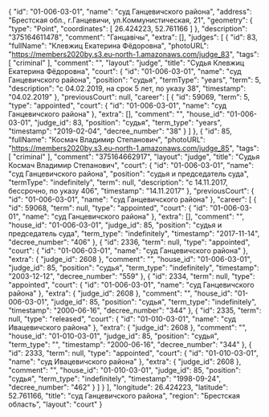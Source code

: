 {
    "id": "01-006-03-01",
    "name": "суд Ганцевичского района",
    "address": "Брестская обл., г.Ганцевичи, ул.Коммунистическая, 21",
    "geometry": {
        "type": "Point",
        "coordinates": [
            26.424223,
            52.761166
        ]
    },
    "description": "375164611478",
    "comment": "Ганцавічы",
    "extra": [],
    "judges": [
        {
            "id": 83,
            "fullName": "Клевжиц Екатерина Фёдоровна",
            "photoURL": "https://members2020by.s3.eu-north-1.amazonaws.com/judge_83",
            "tags": [
                "criminal"
            ],
            "comment": "",
            "layout": "judge",
            "title": "Судья Клевжиц Екатерина Фёдоровна",
            "court": {
                "id": "01-006-03-01",
                "name": "суд Ганцевичского района",
                "position": "судья",
                "termType": "years",
                "term": 5,
                "description": "c 04.02.2019, на срок 5 лет, по указу 38",
                "timestamp": "04.02.2019"
            },
            "previousCourt": null,
            "career": [
                {
                    "id": 59069,
                    "term": 5,
                    "type": "appointed",
                    "court": {
                        "id": "01-006-03-01",
                        "name": "суд Ганцевичского района"
                    },
                    "extra": [],
                    "comment": "",
                    "house_id": "01-006-03-01",
                    "judge_id": 83,
                    "position": "судья",
                    "term_type": "years",
                    "timestamp": "2019-02-04",
                    "decree_number": "38"
                }
            ]
        },
        {
            "id": 85,
            "fullName": "Космач Владимир Степанович",
            "photoURL": "https://members2020by.s3.eu-north-1.amazonaws.com/judge_85",
            "tags": [
                "criminal"
            ],
            "comment": "375164662917",
            "layout": "judge",
            "title": "Судья Космач Владимир Степанович",
            "court": {
                "id": "01-006-03-01",
                "name": "суд Ганцевичского района",
                "position": "судья и председатель суда",
                "termType": "indefinitely",
                "term": null,
                "description": "c 14.11.2017, бессрочно, по указу 406",
                "timestamp": "14.11.2017"
            },
            "previousCourt": {
                "id": "01-006-03-01",
                "name": "суд Ганцевичского района"
            },
            "career": [
                {
                    "id": 59068,
                    "term": null,
                    "type": "appointed",
                    "court": {
                        "id": "01-006-03-01",
                        "name": "суд Ганцевичского района"
                    },
                    "extra": [],
                    "comment": "",
                    "house_id": "01-006-03-01",
                    "judge_id": 85,
                    "position": "судья и председатель суда",
                    "term_type": "indefinitely",
                    "timestamp": "2017-11-14",
                    "decree_number": "406"
                },
                {
                    "id": 2336,
                    "term": null,
                    "type": "appointed",
                    "court": {
                        "id": "01-006-03-01",
                        "name": "суд Ганцевичского района"
                    },
                    "extra": {
                        "judge_id": 2608
                    },
                    "comment": "",
                    "house_id": "01-006-03-01",
                    "judge_id": 85,
                    "position": "судья",
                    "term_type": "indefinitely",
                    "timestamp": "2003-12-12",
                    "decree_number": "559"
                },
                {
                    "id": 2334,
                    "term": null,
                    "type": "appointed",
                    "court": {
                        "id": "01-006-03-01",
                        "name": "суд Ганцевичского района"
                    },
                    "extra": {
                        "judge_id": 2608
                    },
                    "comment": "",
                    "house_id": "01-006-03-01",
                    "judge_id": 85,
                    "position": "судья",
                    "term_type": "indefinitely",
                    "timestamp": "2000-06-16",
                    "decree_number": "344"
                },
                {
                    "id": 2335,
                    "term": null,
                    "type": "released",
                    "court": {
                        "id": "01-010-03-01",
                        "name": "суд Ивацевичского района"
                    },
                    "extra": {
                        "judge_id": 2608
                    },
                    "comment": "",
                    "house_id": "01-010-03-01",
                    "judge_id": 85,
                    "position": "судья",
                    "term_type": "",
                    "timestamp": "2000-06-16",
                    "decree_number": "344"
                },
                {
                    "id": 2333,
                    "term": null,
                    "type": "appointed",
                    "court": {
                        "id": "01-010-03-01",
                        "name": "суд Ивацевичского района"
                    },
                    "extra": {
                        "judge_id": 2608
                    },
                    "comment": "",
                    "house_id": "01-010-03-01",
                    "judge_id": 85,
                    "position": "судья",
                    "term_type": "indefinitely",
                    "timestamp": "1998-09-24",
                    "decree_number": "462"
                }
            ]
        }
    ],
    "longitude": 26.424223,
    "latitude": 52.761166,
    "title": "суд Ганцевичского района",
    "region": "Брестская область",
    "layout": "court"
}